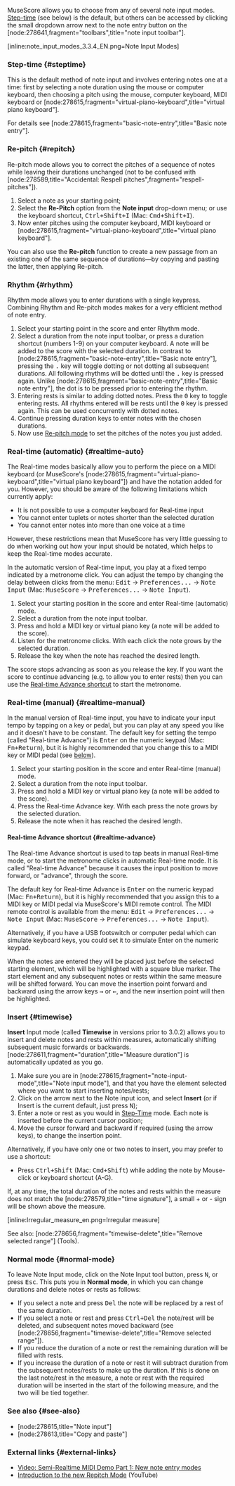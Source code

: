 MuseScore allows you to choose from any of several note input modes. [Step-time](#step-time) (see below) is the default, but others can be accessed by clicking the small dropdown arrow next to the note entry button on the [node:278641,fragment="toolbars",title="note input toolbar"].

  [inline:note_input_modes_3.3.4_EN.png=Note Input Modes]

### Step-time {#steptime}

This is the default method of note input and involves entering notes one at a time: first by selecting a note duration using the mouse or computer keyboard, then choosing a pitch using the mouse, computer keyboard, MIDI keyboard or [node:278615,fragment="virtual-piano-keyboard",title="virtual piano keyboard"].

For details see [node:278615,fragment="basic-note-entry",title="Basic note entry"].

### Re-pitch {#repitch}

Re-pitch mode allows you to correct the pitches of a sequence of notes while leaving their durations unchanged (not to be confused with [node:278589,title="Accidental: Respell pitches",fragment="respell-pitches"]).

1. Select a note as your starting point;
2. Select the __Re-Pitch__ option from the  __Note input__ drop-down menu; or use the keyboard shortcut, <kbd><kbd>Ctrl</kbd>+<kbd>Shift</kbd>+<kbd>I</kbd></kbd> (Mac: <kbd><kbd>Cmd</kbd>+<kbd>Shift</kbd>+<kbd>I</kbd></kbd>).
3. Now enter pitches using the computer keyboard, MIDI keyboard or [node:278615,fragment="virtual-piano-keyboard",title="virtual piano keyboard"].

You can also use the __Re-pitch__ function  to create a new passage from an existing one of the same sequence of durations—by copying and pasting the latter, then applying Re-pitch.

### Rhythm {#rhythm}

Rhythm mode allows you to enter durations with a single keypress. Combining Rhythm and Re-pitch modes makes for a very efficient method of note entry.

1. Select your starting point in the score and enter Rhythm mode.
2. Select a duration from the note input toolbar, or press a duration shortcut (numbers 1-9) on your computer keyboard. A note will be added to the score with the selected duration. In contrast to [node:278615,fragment="basic-note-entry",title="Basic note entry"], pressing the <kbd><kbd>.</kbd></kbd> key will toggle dotting or not dotting all subsequent durations. All following rhythms will be dotted until the <kbd><kbd>.</kbd></kbd> key is pressed again. Unlike [node:278615,fragment="basic-note-entry",title="Basic note entry"], the dot is to be pressed prior to entering the rhythm.
3. Entering rests is similar to adding dotted notes. Press the <kbd><kbd>0</kbd></kbd> key to toggle entering rests. All rhythms entered will be rests until the <kbd><kbd>0</kbd></kbd> key is pressed again. This can be used concurrently with dotted notes.
4. Continue pressing duration keys to enter notes with the chosen durations.
5. Now use [Re-pitch mode](#repitch) to set the pitches of the notes you just added.

### Real-time (automatic) {#realtime-auto}

The Real-time modes basically allow you to perform the piece on a MIDI keyboard (or MuseScore's [node:278615,fragment="virtual-piano-keyboard",title="virtual piano keyboard"]) and have the notation added for you. However, you should be aware of the following limitations which currently apply:

* It is not possible to use a computer keyboard for Real-time input
* You cannot enter tuplets or notes shorter than the selected duration
* You cannot enter notes into more than one voice at a time

However, these restrictions mean that MuseScore has very little guessing to do when working out how your input should be notated, which helps to keep the Real-time modes accurate.

In the automatic version of Real-time input, you play at a fixed tempo indicated by a metronome click. You can adjust the tempo by changing the delay between clicks from the menu: <samp class="menu">Edit</samp> &rarr; <samp class="menuitem">Preferences...</samp> &rarr; <samp class="menuitem">Note Input</samp> (Mac: <samp class="menu">MuseScore</samp> &rarr; <samp class="menuitem">Preferences...</samp> &rarr; <samp class="menuitem">Note Input</samp>).

1. Select your starting position in the score and enter Real-time (automatic) mode.
2. Select a duration from the note input toolbar.
3. Press and hold a MIDI key or virtual piano key (a note will be added to the score).
4. Listen for the metronome clicks. With each click the note grows by the selected duration.
5. Release the key when the note has reached the desired length.

The score stops advancing as soon as you release the key. If you want the score to continue advancing (e.g. to allow you to enter rests) then you can use the [Real-time Advance shortcut](#realtime-advance) to start the metronome.

### Real-time (manual) {#realtime-manual}

In the manual version of Real-time input, you have to indicate your input tempo by tapping on a key or pedal, but you can play at any speed you like and it doesn't have to be constant. The default key for setting the tempo (called "Real-time Advance") is <kbd><kbd>Enter</kbd></kbd> on the numeric keypad (Mac: <kbd><kbd>Fn</kbd>+<kbd>Return</kbd></kbd>), but it is highly recommended that you change this to a MIDI key or MIDI pedal (see [below](#realtime-advance)).

1. Select your starting position in the score and enter Real-time (manual) mode.
2. Select a duration from the note input toolbar.
3. Press and hold a MIDI key or virtual piano key (a note will be added to the score).
4. Press the Real-time Advance key. With each press the note grows by the selected duration.
5. Release the note when it has reached the desired length.

#### Real-time Advance shortcut {#realtime-advance}

The Real-time Advance shortcut is used to tap beats in manual Real-time mode, or to start the metronome clicks in automatic Real-time mode. It is called "Real-time Advance" because it causes the input position to move forward, or "advance", through the score.

The default key for Real-time Advance is <kbd><kbd>Enter</kbd></kbd> on the numeric keypad (Mac: <kbd><kbd>Fn</kbd>+<kbd>Return</kbd></kbd>), but it is highly recommended that you assign this to a MIDI key or MIDI pedal via MuseScore's MIDI remote control. The MIDI remote control is available from the menu: <samp class="menu">Edit</samp> &rarr; <samp class="menuitem">Preferences...</samp> &rarr; <samp class="menuitem">Note Input</samp> (Mac: <samp class="menu">MuseScore</samp> &rarr; <samp class="menuitem">Preferences...</samp> &rarr; <samp class="menuitem">Note Input</samp>).

Alternatively, if you have a USB footswitch or computer pedal which can simulate keyboard keys, you could set it to simulate Enter on the numeric keypad.

When the notes are entered they will be placed just before the selected starting element, which will be highlighted with a square blue marker. The start element and any subsequent notes or rests within the same measure will be shifted forward. You can move the insertion point forward and backward using the arrow keys  <kbd><kbd>&rarr;</kbd></kbd> or <kbd><kbd>&larr;</kbd></kbd>, and the new insertion point will then be highlighted.

### Insert {#timewise}

__Insert__ Input mode (called __Timewise__ in versions prior to 3.0.2) allows you to insert and delete notes and rests within measures, automatically shifting subsequent music forwards or backwards. [node:278611,fragment="duration",title="Measure duration"] is automatically updated as you go.

1. Make sure you are in [node:278615,fragment="note-input-mode",title="Note input mode"], and that you have the element selected where you want to start inserting notes/rests;
2. Click on the arrow next to the Note input icon, and select __Insert__ (or if Insert is the current default, just press <kbd><kbd>N</kbd></kbd>);
3. Enter a note or rest as you would in [Step-Time](#steptime) mode. Each note is inserted before the current cursor position;
4. Move the cursor forward and backward if required (using the arrow keys), to change the insertion point.

Alternatively, if you have only one or two notes to insert, you may prefer to use a shortcut:

* Press <kbd><kbd>Ctrl</kbd>+<kbd>Shift</kbd></kbd> (Mac: <kbd><kbd>Cmd</kbd>+<kbd>Shift</kbd></kbd>) while adding the note by Mouse-click or keyboard  shortcut (A-G).

If, at any time, the total duration of the notes and rests within the measure does not match the [node:278579,title="time signature"], a small + or - sign will be shown above the measure.

 [inline:Irregular_measure_en.png=Irregular measure]

See also: [node:278656,fragment="timewise-delete",title="Remove selected range"] (Tools).

### Normal mode {#normal-mode}

To leave Note Input mode, click on the Note Input tool button, press <kbd><kbd>N</kbd></kbd>, or press <kbd><kbd>Esc</kbd></kbd>. This puts you in __Normal mode__, in which you can change durations and delete notes or rests as follows:

* If you select a note and press <kbd><kbd>Del</kbd></kbd> the note will be replaced by a rest of the same duration.
* If you select a note or rest and press <kbd><kbd>Ctrl</kbd>+<kbd>Del</kbd></kbd> the note/rest will be deleted, and subsequent notes moved backward (see [node:278656,fragment="timewise-delete",title="Remove selected range"]).
* If you reduce the duration of a note or rest  the remaining duration will be filled with rests.
* If you increase the duration of a note or rest it will subtract duration from the subsequent notes/rests to make up the duration. If this is done on the last note/rest in the measure, a note or rest with the required duration will be inserted in the start of the following measure, and the two will be tied together.

### See also {#see-also} 

* [node:278615,title="Note input"]
* [node:278613,title="Copy and paste"]

### External links {#external-links}

* [Video: Semi-Realtime MIDI Demo Part 1: New note entry modes](https://www.youtube.com/watch?v=SanyFSOI-Xs)
* [Introduction to the new Repitch Mode](https://www.youtube.com/watch?v=hgEKbX-xJJM) (YouTube)